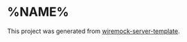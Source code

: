 # %NAME%

This project was generated from [wiremock-server-template](https://github.com/jecklgamis/wiremock-server-template).


